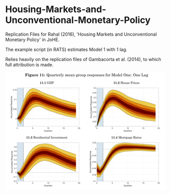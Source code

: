 # Housing-Markets-and-Unconventional-Monetary-Policy

Replication Files for Rahal (2016), 'Housing Markets and Unconventional Monetary Policy' in JoHE. 

The example script (in RATS) estimates Model 1 with 1 lag.

Relies heavily on the replication files of Gambacorta et al. (2014), to which full attribution is made.

<p align="center">
  <img src="https://github.com/crahal/Housing-Markets-and-Unconventional-Monetary-Policy/blob/master/quarterlymeangroupresponses.png" width="600"> 
</p>
